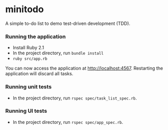 # minitodo

A simple to-do list to demo test-driven development (TDD).

### Running the application

- Install Ruby 2.1
- In the project directory, run `bundle install`
- `ruby src/app.rb`

You can now access the application at <http://localhost:4567>. Restarting the application will discard all tasks.

### Running unit tests

- In the project directory, run `rspec spec/task_list_spec.rb`.

### Running UI tests

- In the project directory, run `rspec spec/app_spec.rb`.
